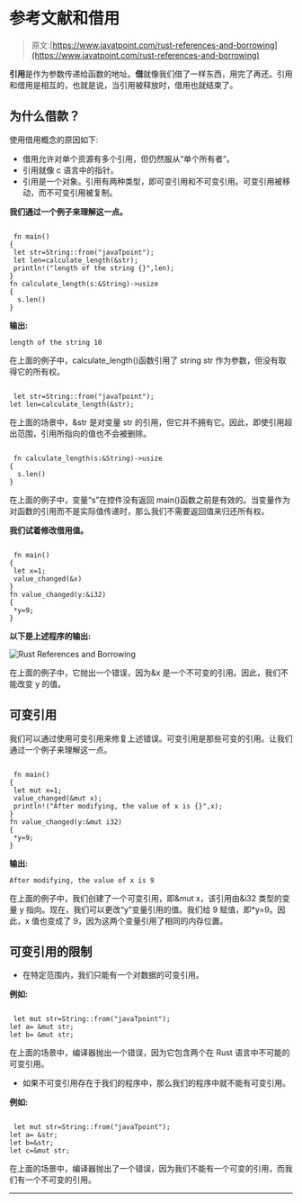 # 参考文献和借用

> 原文:[https://www.javatpoint.com/rust-references-and-borrowing](https://www.javatpoint.com/rust-references-and-borrowing)

**引用**是作为参数传递给函数的地址。**借**就像我们借了一样东西，用完了再还。引用和借用是相互的，也就是说，当引用被释放时，借用也就结束了。

## 为什么借款？

使用借用概念的原因如下:

*   借用允许对单个资源有多个引用，但仍然服从“单个所有者”。
*   引用就像 c 语言中的指针。
*   引用是一个对象。引用有两种类型，即可变引用和不可变引用。可变引用被移动，而不可变引用被复制。

**我们通过一个例子来理解这一点。**

```

 fn main()
{
 let str=String::from("javaTpoint");
 let len=calculate_length(&str);
 println!("length of the string {}",len);
}
fn calculate_length(s:&String)->usize
{
  s.len()
}

```

**输出:**

```
length of the string 10

```

在上面的例子中，calculate_length()函数引用了 string str 作为参数，但没有取得它的所有权。

```

 let str=String::from("javaTpoint");
let len=calculate_length(&str);

```

在上面的场景中，&str 是对变量 str 的引用，但它并不拥有它。因此，即使引用超出范围，引用所指向的值也不会被删除。

```

 fn calculate_length(s:&String)->usize
{
  s.len()
}

```

在上面的例子中，变量“s”在控件没有返回 main()函数之前是有效的。当变量作为对函数的引用而不是实际值传递时，那么我们不需要返回值来归还所有权。

**我们试着修改借用值。**

```

 fn main()
{
 let x=1;
 value_changed(&x)
}
fn value_changed(y:&i32)
{
 *y=9;
}

```

**以下是上述程序的输出:**

![Rust References and Borrowing](../Images/6734bb0d350e89a244690de4f0516d14.png)

在上面的例子中，它抛出一个错误，因为&x 是一个不可变的引用。因此，我们不能改变 y 的值。

## 可变引用

我们可以通过使用可变引用来修复上述错误。可变引用是那些可变的引用。让我们通过一个例子来理解这一点。

```

 fn main()
{
 let mut x=1;
 value_changed(&mut x);
 println!("After modifying, the value of x is {}",x);
}
fn value_changed(y:&mut i32)
{
 *y=9;
}

```

**输出:**

```
After modifying, the value of x is 9

```

在上面的例子中，我们创建了一个可变引用，即&mut x，该引用由&i32 类型的变量 y 指向。现在，我们可以更改“y”变量引用的值。我们给 9 赋值，即*y=9。因此，x 值也变成了 9，因为这两个变量引用了相同的内存位置。

## 可变引用的限制

*   在特定范围内，我们只能有一个对数据的可变引用。

**例如:**

```

 let mut str=String::from("javaTpoint");
let a= &mut str;
let b= &mut str; 

```

在上面的场景中，编译器抛出一个错误，因为它包含两个在 Rust 语言中不可能的可变引用。

*   如果不可变引用存在于我们的程序中，那么我们的程序中就不能有可变引用。

**例如:**

```

 let mut str=String::from("javaTpoint");
let a= &str;
let b=&str;
let c=&mut str; 

```

在上面的场景中，编译器抛出了一个错误，因为我们不能有一个可变的引用，而我们有一个不可变的引用。

* * *